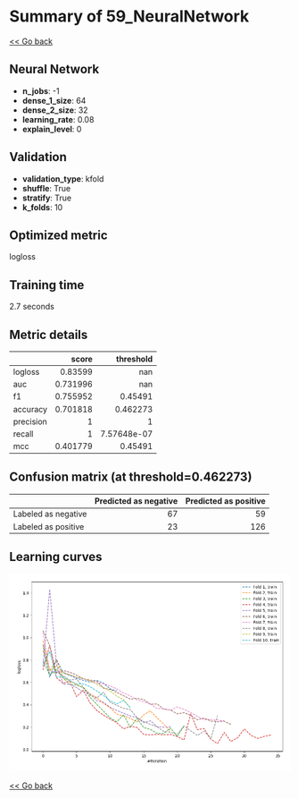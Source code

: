 # Summary of 59_NeuralNetwork

[<< Go back](../README.md)


## Neural Network
- **n_jobs**: -1
- **dense_1_size**: 64
- **dense_2_size**: 32
- **learning_rate**: 0.08
- **explain_level**: 0

## Validation
 - **validation_type**: kfold
 - **shuffle**: True
 - **stratify**: True
 - **k_folds**: 10

## Optimized metric
logloss

## Training time

2.7 seconds

## Metric details
|           |    score |     threshold |
|:----------|---------:|--------------:|
| logloss   | 0.83599  | nan           |
| auc       | 0.731996 | nan           |
| f1        | 0.755952 |   0.45491     |
| accuracy  | 0.701818 |   0.462273    |
| precision | 1        |   1           |
| recall    | 1        |   7.57648e-07 |
| mcc       | 0.401779 |   0.45491     |


## Confusion matrix (at threshold=0.462273)
|                     |   Predicted as negative |   Predicted as positive |
|:--------------------|------------------------:|------------------------:|
| Labeled as negative |                      67 |                      59 |
| Labeled as positive |                      23 |                     126 |

## Learning curves
![Learning curves](learning_curves.png)

[<< Go back](../README.md)
